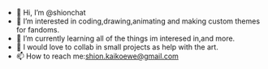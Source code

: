 - 👋 Hi, I’m @shionchat
- 👀 I’m interested in coding,drawing,animating and making custom themes for fandoms.
- 🌱 I’m currently learning all of the things im interesed in,and more.
- 💞️ I would love to collab in small projects as help with the art.
- 📫 How to reach me:shion.kaikoewe@gmail.com


